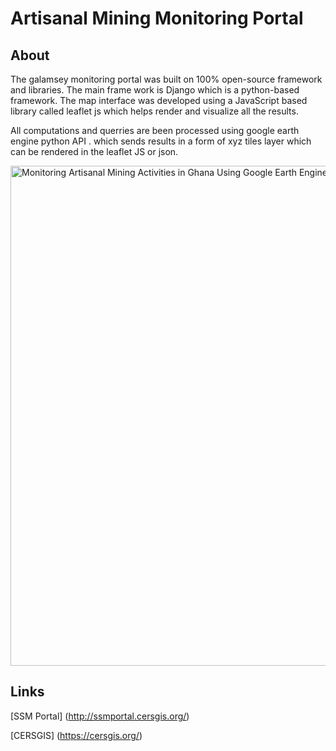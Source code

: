# Artisanal Mining Monitoring Portal

## About
The galamsey monitoring portal was built on 100% open-source framework and libraries. The main frame work is Django which is a python-based framework. The map interface was developed using a JavaScript based library called leaflet js which helps render and visualize all the results.

All computations and querries are been processed using google earth engine python API . which sends results in a form of xyz tiles layer which can be rendered in the leaflet JS or json.

<a href="https://www.youtube.com/embed/P3eIoQicb_E">
  <img src="img/timg/galup_intro.png" alt="Monitoring Artisanal Mining Activities in Ghana Using Google Earth Engine." width="800">
</a><br>

## Links
[SSM Portal] (http://ssmportal.cersgis.org/)

[CERSGIS] (https://cersgis.org/)

